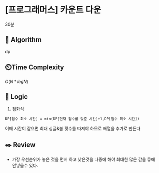 # [프로그래머스] 카운트 다운

30분

## :pushpin: **Algorithm**

dp

## ⏲️**Time Complexity**

$O(N*logN)$

## :round_pushpin: **Logic**
1. 점화식
```
DP[점수 최소 시간] = min(DP[현재 점수를 맞춘 시간]+1,DP[점수 최소 시간])
```
이때 시간이 같으면 최대 싱글&불 횟수를 따져야 하므로 배열을 추가로 만든다

## :black_nib: **Review**
- 가장 우선순위가 놓은 것을 먼저 하고 낮은것을 나중에 해야 최대한 많은 값을 큐에 안넣을수 있다.
